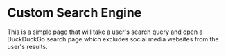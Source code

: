 # Custom Search Engine

This is a simple page that will take a user's search query
and open a DuckDuckGo search page which excludes social media websites from the user's results. 
